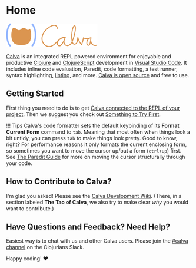 # Home

![Calva Logo](https://raw.githubusercontent.com/BetterThanTomorrow/calva/dev/assets/calva-64h.png)

[Calva](https://marketplace.visualstudio.com/items?itemName=betterthantomorrow.calva) is an integrated REPL powered environment for enjoyable and productive [Clojure](https://clojure.org) and [ClojureScript](https://clojurescript.org) development in [Visual Studio Code](https://code.visualstudio.com). It includes inline code evaluation, Paredit, code formatting, a test runner, syntax highlighting, [linting](linting.md), and more. [Calva is open source](https://github.com/BetterThanTomorrow/calva) and free to use.

## Getting Started

First thing you need to do is to get [Calva connected to the REPL of your project](connect.md). Then we suggest you check out [Something to Try First](try-first.md).

!!! Tips
    Calva's code formatter sets the default keybinding of its **Format Current Form** command to `tab`. Meaning that most often when things look a bit untidy, you can press `tab` to make things look pretty. Good to know, right? For performance reasons it only formats the current enclosing form, so sometimes you want to move the cursor up/out a form (`ctrl+up`) first. See [The Paredit Guide](paredit.md) for more on moving the cursor structurally through your code.

## How to Contribute to Calva?

I'm glad you asked! Please see the [Calva Development Wiki](https://github.com/BetterThanTomorrow/calva/wiki). (There, in a section labeled **The Tao of Calva**, we also try to make clear *why* you would want to contribute.)

## Have Questions and Feedback? Need Help?

Easiest way is to chat with us and other Calva users. Please join the [#calva channel](https://clojurians.slack.com/messages/calva) on the Clojurians Slack.

Happy coding! ❤️
